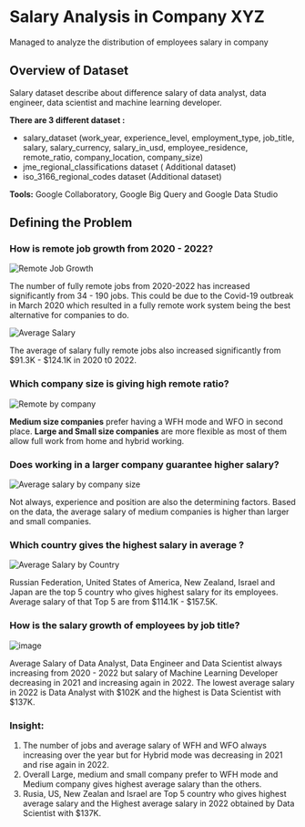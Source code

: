 # Salary Analysis in Company XYZ
Managed to analyze the distribution of employees salary in company

## Overview of Dataset
Salary dataset describe about difference salary of data analyst, data engineer, data scientist and machine learning developer.

**There are 3 different dataset :**
- salary_dataset (work_year, experience_level, employment_type, job_title, salary, salary_currency, salary_in_usd, employee_residence, remote_ratio, company_location, company_size)
- jme_regional_classifications dataset ( Additional dataset)
- iso_3166_regional_codes dataset (Additional dataset)

**Tools:** Google Collaboratory, Google Big Query and Google Data Studio

## Defining the Problem
### How is remote job growth from 2020 - 2022?

![Remote Job Growth](https://user-images.githubusercontent.com/100940506/233145705-a9d3c8bc-c5ad-4e0e-935e-eaf6062428ad.PNG)

The number of fully remote jobs from 2020-2022 has increased significantly from 34 - 190 jobs. This could be due to the Covid-19 outbreak in March 2020 which resulted in a fully remote work system being the best alternative for companies to do.

![Average Salary](https://user-images.githubusercontent.com/100940506/233147518-5e4189f5-8357-446e-a9f3-bb329596a97d.PNG)

The average  of salary fully remote jobs also increased significantly from $91.3K - $124.1K  in 2020 t0 2022.

### Which company size is giving high remote ratio?

![Remote by company](https://user-images.githubusercontent.com/100940506/233146581-6c41fdf6-6991-4862-b67f-dde7b997779d.PNG)

**Medium size companies** prefer having a WFH mode and WFO in second place. **Large and Small size companies** are more flexible as most of them allow full work from home and hybrid working.

### Does working in a larger company guarantee higher salary?

![Average salary by company size](https://user-images.githubusercontent.com/100940506/233147614-91122551-3267-4423-b316-00c521d2c4d2.PNG)

Not always, experience and position are also the determining factors. Based on the data, the average salary of medium companies is higher than larger and small companies.

### Which country gives the highest salary in average ?

![Average Salary by Country](https://user-images.githubusercontent.com/100940506/233148509-bbb2a1de-9bf3-4dde-853e-8a1a671df58f.PNG)

Russian Federation, United States of America, New Zealand, Israel and Japan are the top 5 country who gives highest salary for its employees. Average salary of that Top 5 are from $114.1K - $157.5K.

### How is the salary growth of employees by job title?

![image](https://user-images.githubusercontent.com/100940506/233149809-a78eee66-b7d6-4b59-961e-216e9572c8fb.png)

Average Salary of Data Analyst, Data Engineer and Data Scientist always increasing from 2020 - 2022 but salary of Machine Learning Developer decreasing in 2021 and increasing again in 2022. The lowest average salary in 2022 is Data Analyst with $102K and the highest is Data Scientist with $137K.

### Insight:

1. The number of jobs and average salary of WFH and WFO always increasing over the year but for Hybrid mode was decreasing in 2021 and rise again in 2022.  
2. Overall Large, medium and small company prefer to WFH mode and Medium company gives highest average salary than the others.
3. Rusia, US, New Zealan and Israel are Top 5 country who gives highest average salary and the Highest average salary in 2022  obtained by Data Scientist with $137K.
